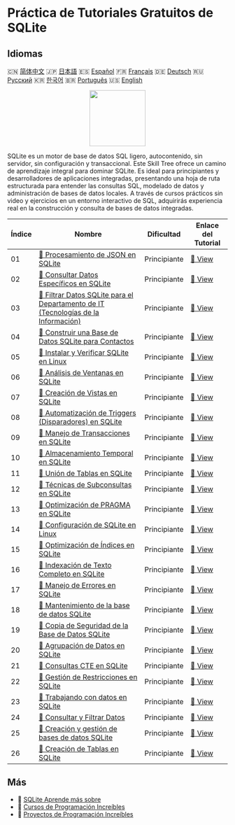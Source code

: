 # Práctica de Tutoriales Gratuitos de SQLite

## Idiomas

🇨🇳 [简体中文](README_zh.md) 🇯🇵 [日本語](README_ja.md) 🇪🇸 [Español](README_es.md) 🇫🇷 [Français](README_fr.md) 🇩🇪 [Deutsch](README_de.md) 🇷🇺 [Русский](README_ru.md) 🇰🇷 [한국어](README_ko.md) 🇧🇷 [Português](README_pt.md) 🇺🇸 [English](README.md) 

<div align="center">
<img width="128px" src="https://file.labex.io/path/yNOqpRQSmPL4.png">
</div>

SQLite es un motor de base de datos SQL ligero, autocontenido, sin servidor, sin configuración y transaccional. Este Skill Tree ofrece un camino de aprendizaje integral para dominar SQLite. Es ideal para principiantes y desarrolladores de aplicaciones integradas, presentando una hoja de ruta estructurada para entender las consultas SQL, modelado de datos y administración de bases de datos locales. A través de cursos prácticos sin video y ejercicios en un entorno interactivo de SQL, adquirirás experiencia real en la construcción y consulta de bases de datos integradas.

|   Índice | Nombre                                                                                                                                                                 | Dificultad   | Enlace del Tutorial                                                                           |
|----------|------------------------------------------------------------------------------------------------------------------------------------------------------------------------|--------------|-----------------------------------------------------------------------------------------------|
|       01 | [📖 Procesamiento de JSON en SQLite](https://labex.io/es/tutorials/sqlite-sqlite-json-processing-552553)                                                               | Principiante | [🔗 View](https://labex.io/es/tutorials/sqlite-sqlite-json-processing-552553)                 |
|       02 | [📖 Consultar Datos Específicos en SQLite](https://labex.io/es/tutorials/sqlite-query-specific-data-in-sqlite-552586)                                                  | Principiante | [🔗 View](https://labex.io/es/tutorials/sqlite-query-specific-data-in-sqlite-552586)          |
|       03 | [📖 Filtrar Datos SQLite para el Departamento de IT (Tecnologías de la Información)](https://labex.io/es/tutorials/sqlite-filter-sqlite-data-for-it-department-552585) | Principiante | [🔗 View](https://labex.io/es/tutorials/sqlite-filter-sqlite-data-for-it-department-552585)   |
|       04 | [📖 Construir una Base de Datos SQLite para Contactos](https://labex.io/es/tutorials/sqlite-build-sqlite-database-for-contacts-552582)                                 | Principiante | [🔗 View](https://labex.io/es/tutorials/sqlite-build-sqlite-database-for-contacts-552582)     |
|       05 | [📖 Instalar y Verificar SQLite en Linux](https://labex.io/es/tutorials/sqlite-install-and-verify-sqlite-on-linux-552579)                                              | Principiante | [🔗 View](https://labex.io/es/tutorials/sqlite-install-and-verify-sqlite-on-linux-552579)     |
|       06 | [📖 Análisis de Ventanas en SQLite](https://labex.io/es/tutorials/sqlite-sqlite-window-analytics-552561)                                                               | Principiante | [🔗 View](https://labex.io/es/tutorials/sqlite-sqlite-window-analytics-552561)                |
|       07 | [📖 Creación de Vistas en SQLite](https://labex.io/es/tutorials/sqlite-sqlite-view-creation-552560)                                                                    | Principiante | [🔗 View](https://labex.io/es/tutorials/sqlite-sqlite-view-creation-552560)                   |
|       08 | [📖 Automatización de Triggers (Disparadores) en SQLite](https://labex.io/es/tutorials/sqlite-sqlite-trigger-automation-552559)                                        | Principiante | [🔗 View](https://labex.io/es/tutorials/sqlite-sqlite-trigger-automation-552559)              |
|       09 | [📖 Manejo de Transacciones en SQLite](https://labex.io/es/tutorials/sqlite-sqlite-transaction-handling-552558)                                                        | Principiante | [🔗 View](https://labex.io/es/tutorials/sqlite-sqlite-transaction-handling-552558)            |
|       10 | [📖 Almacenamiento Temporal en SQLite](https://labex.io/es/tutorials/sqlite-sqlite-temporary-storage-552557)                                                           | Principiante | [🔗 View](https://labex.io/es/tutorials/sqlite-sqlite-temporary-storage-552557)               |
|       11 | [📖 Unión de Tablas en SQLite](https://labex.io/es/tutorials/sqlite-sqlite-table-joining-552556)                                                                       | Principiante | [🔗 View](https://labex.io/es/tutorials/sqlite-sqlite-table-joining-552556)                   |
|       12 | [📖 Técnicas de Subconsultas en SQLite](https://labex.io/es/tutorials/sqlite-sqlite-subquery-techniques-552555)                                                        | Principiante | [🔗 View](https://labex.io/es/tutorials/sqlite-sqlite-subquery-techniques-552555)             |
|       13 | [📖 Optimización de PRAGMA en SQLite](https://labex.io/es/tutorials/sqlite-sqlite-pragma-tuning-552554)                                                                | Principiante | [🔗 View](https://labex.io/es/tutorials/sqlite-sqlite-pragma-tuning-552554)                   |
|       14 | [📖 Configuración de SQLite en Linux](https://labex.io/es/tutorials/sqlite-setting-up-sqlite-in-linux-552335)                                                          | Principiante | [🔗 View](https://labex.io/es/tutorials/sqlite-setting-up-sqlite-in-linux-552335)             |
|       15 | [📖 Optimización de Índices en SQLite](https://labex.io/es/tutorials/sqlite-sqlite-index-optimization-552552)                                                          | Principiante | [🔗 View](https://labex.io/es/tutorials/sqlite-sqlite-index-optimization-552552)              |
|       16 | [📖 Indexación de Texto Completo en SQLite](https://labex.io/es/tutorials/sqlite-sqlite-full-text-indexing-552551)                                                     | Principiante | [🔗 View](https://labex.io/es/tutorials/sqlite-sqlite-full-text-indexing-552551)              |
|       17 | [📖 Manejo de Errores en SQLite](https://labex.io/es/tutorials/sqlite-sqlite-error-handling-552550)                                                                    | Principiante | [🔗 View](https://labex.io/es/tutorials/sqlite-sqlite-error-handling-552550)                  |
|       18 | [📖 Mantenimiento de la base de datos SQLite](https://labex.io/es/tutorials/sqlite-sqlite-database-maintenance-552549)                                                 | Principiante | [🔗 View](https://labex.io/es/tutorials/sqlite-sqlite-database-maintenance-552549)            |
|       19 | [📖 Copia de Seguridad de la Base de Datos SQLite](https://labex.io/es/tutorials/sqlite-sqlite-database-backup-552548)                                                 | Principiante | [🔗 View](https://labex.io/es/tutorials/sqlite-sqlite-database-backup-552548)                 |
|       20 | [📖 Agrupación de Datos en SQLite](https://labex.io/es/tutorials/sqlite-sqlite-data-grouping-552547)                                                                   | Principiante | [🔗 View](https://labex.io/es/tutorials/sqlite-sqlite-data-grouping-552547)                   |
|       21 | [📖 Consultas CTE en SQLite](https://labex.io/es/tutorials/sqlite-sqlite-cte-queries-552546)                                                                           | Principiante | [🔗 View](https://labex.io/es/tutorials/sqlite-sqlite-cte-queries-552546)                     |
|       22 | [📖 Gestión de Restricciones en SQLite](https://labex.io/es/tutorials/sqlite-sqlite-constraint-management-552545)                                                      | Principiante | [🔗 View](https://labex.io/es/tutorials/sqlite-sqlite-constraint-management-552545)           |
|       23 | [📖 Trabajando con datos en SQLite](https://labex.io/es/tutorials/sqlite-working-with-data-in-sqlite-552340)                                                           | Principiante | [🔗 View](https://labex.io/es/tutorials/sqlite-working-with-data-in-sqlite-552340)            |
|       24 | [📖 Consultar y Filtrar Datos](https://labex.io/es/tutorials/sqlite-querying-and-filtering-data-552338)                                                                | Principiante | [🔗 View](https://labex.io/es/tutorials/sqlite-querying-and-filtering-data-552338)            |
|       25 | [📖 Creación y gestión de bases de datos SQLite](https://labex.io/es/tutorials/sqlite-creating-and-managing-sqlite-databases-552337)                                   | Principiante | [🔗 View](https://labex.io/es/tutorials/sqlite-creating-and-managing-sqlite-databases-552337) |
|       26 | [📖 Creación de Tablas en SQLite](https://labex.io/es/tutorials/sqlite-building-tables-in-sqlite-552336)                                                               | Principiante | [🔗 View](https://labex.io/es/tutorials/sqlite-building-tables-in-sqlite-552336)              |

## Más

- 🔗 [SQLite Aprende más sobre](https://labex.io/es/skilltrees/sqlite)
- 🔗 [Cursos de Programación Increíbles](https://github.com/labex-labs/awesome-programming-courses)
- 🔗 [Proyectos de Programación Increíbles](https://github.com/labex-labs/awesome-programming-projects)


